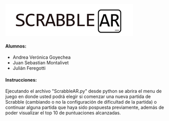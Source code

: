 ![Logo](https://github.com/andr-vg/TrabajoFinalPython/blob/master/TrabajoFinalPython/scrabbleAR/lib/media/Logo.png?raw=true)


#### Alumnos: 
*  Andrea Verónica Goyechea
*  Juan Sebastian Montalivet
*  Julián Feregotti

#### Instrucciones:
Ejecutando el archivo "ScrabbleAR.py" desde python se abrira el menu de juego en donde usted podrá elegir
si comenzar una nueva partida de Scrabble (cambiando o no la configuración de dificultad de la partida) o continuar
alguna partida que haya sido pospuesta previamente, además de poder visualizar el top 10 de puntuaciones alcanzadas.
